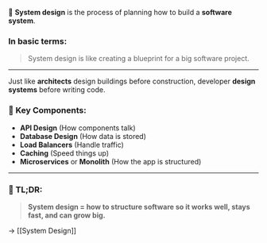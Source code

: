 
📌 **System design** is the process of planning how to build a **software system**. 
### In basic terms:

> System design is like creating a blueprint for a big software project.

---
Just like **architects** design buildings before construction, developer **design systems** before writing code.

### 🧱 Key Components:

- **API Design** (How components talk)
- **Database Design** (How data is stored)
- **Load Balancers** (Handle traffic)
- **Caching** (Speed things up)
- **Microservices** or **Monolith** (How the app is structured)

---
### 🧠 TL;DR:

> **System design = how to structure software so it works well, stays fast, and can grow big.**

→ [[System Design]]